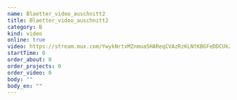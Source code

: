 ```yaml
---
name: Blaetter_video_auschnitt2
title: Blaetter_video_auschnitt2
category: B
kind: video
online: true
video: https://stream.mux.com/YwykNrtvMZnmuaSHAReqCVAzRzKLNtKBGFeDDCUkZwU.m3u8
startTime: 0
order_about: 0
order_projects: 0
order_video: 0
body: ""
body_en: ""
---
```

